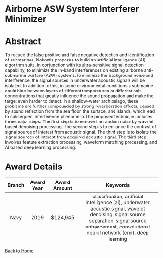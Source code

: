 
Airborne ASW System Interferer Minimizer
========================================

# Abstract


To reduce the false positive and false negative detection and identification of submarines, Nokomis proposes to build an artificial intelligence (AI) algorithm suite, in conjunction with its ultra-sensitive signal detection capability, to minimize the in-band interferences on existing airborne anti-submarine warfare (ASW) systems.To minimize the background noise and interference, the signal sources in underwater acoustic signals will be isolated. In addition to this, in some environmental conditions a submarine could hide between layers of different temperatures or different salt concentrations that greatly influence the sound propagation and make the target even harder to detect. In a shallow-water archipelago, these problems are further compounded by strong reverberation effects, caused by sound reflection from the sea floor, the surface, and islands, which lead to subsequent interference phenomena.The proposed technique includes three major steps. The first step is to remove the random noise by wavelet based denoising processing. The second step is to enhance the contrast of signal source of interest from acoustic signal. The third step is to isolate the signal sources of interest from acquired acoustic signal. The third step involves feature extraction processing, waveform matching processing, and AI based deep learning processing.  

# Award Details

|Branch|Award Year|Award Amount|Keywords|
| :---: | :---: | :---: | :---: |
|Navy|2019|$124,945|classification, artificial intelligence (ai), underwater acoustic signal, wavelet denoising, signal source separation, signal source enhancement, convolutional neural network (cnn), deep learning|
  
  


[Back to Home](https://github.com/chrischow/dod_sbir_awards/Reports/JH/#1988)